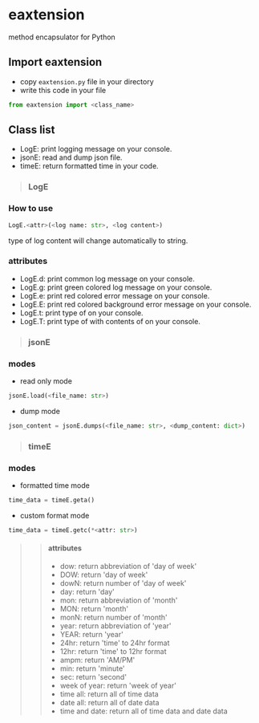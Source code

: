 # eaxtension
method encapsulator for Python


## Import eaxtension
- copy `eaxtension.py` file in your directory
- write this code in your file
```python
from eaxtension import <class_name>
```


## Class list
- LogE: print logging message on your console.
- jsonE: read and dump json file.
- timeE: return formatted time in your code.


> ### LogE

  ### How to use
  ```python
  LogE.<attr>(<log name: str>, <log content>)
  ```
  type of log content will change automatically to string.

  ### attributes
  - LogE.d: print common log message on your console.
  - LogE.g: print green colored log message on your console.
  - LogE.e: print red colored error message on your console.
  - LogE.E: print red colored background error message on your console.
  - LogE.t: print type of <log content> on your console.
  - LogE.T: print type of <log content> with contents of <log content> on your console.

  
> ### jsonE
  
  ### modes
  - read only mode
  ```python
  jsonE.load(<file_name: str>)
  ```
  - dump mode
  ```python
  json_content = jsonE.dumps(<file_name: str>, <dump_content: dict>)
  ```
  
> ### timeE
  
  ### modes
  - formatted time mode
  ```python
  time_data = timeE.geta()
  ```
  - custom format mode
  ```python
  time_data = timeE.getc(*<attr: str>)
  ```
  >> #### attributes
  >> - dow: return abbreviation of 'day of week'
  >> - DOW: return 'day of week'
  >> - dowN: return number of 'day of week'
  >> - day: return 'day'
  >> - mon: return abbreviation of 'month'
  >> - MON: return 'month'
  >> - monN: return number of 'month'
  >> - year: return abbreviation of 'year'
  >> - YEAR: return 'year'
  >> - 24hr: return 'time' to 24hr format
  >> - 12hr: return 'time' to 12hr format
  >> - ampm: return 'AM/PM'
  >> - min: return 'minute'
  >> - sec: return 'second'
  >> - week of year: return 'week of year'
  >> - time all: return all of time data
  >> - date all: return all of date data
  >> - time and date: return all of time data and date data
